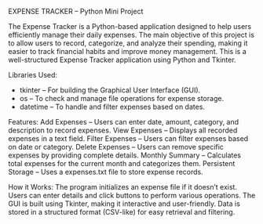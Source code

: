 EXPENSE TRACKER – Python Mini Project

The Expense Tracker is a Python-based application designed to help users efficiently manage their daily expenses. 
The main objective of this project is to allow users to record, categorize, and analyze their spending, making it easier to track financial habits and improve money management.
This is a well-structured Expense Tracker application using Python and Tkinter.

Libraries Used:
* tkinter – For building the Graphical User Interface (GUI).
* os – To check and manage file operations for expense storage.
* datetime – To handle and filter expenses based on dates.

Features:
Add Expenses – Users can enter date, amount, category, and description to record expenses.
View Expenses – Displays all recorded expenses in a text field.
Filter Expenses – Users can filter expenses based on date or category.
Delete Expenses – Users can remove specific expenses by providing complete details.
Monthly Summary – Calculates total expenses for the current month and categorizes them.
Persistent Storage – Uses a expenses.txt file to store expense records.

How it Works:
The program initializes an expense file if it doesn’t exist.
Users can enter details and click buttons to perform various operations.
The GUI is built using Tkinter, making it interactive and user-friendly.
Data is stored in a structured format (CSV-like) for easy retrieval and filtering.
